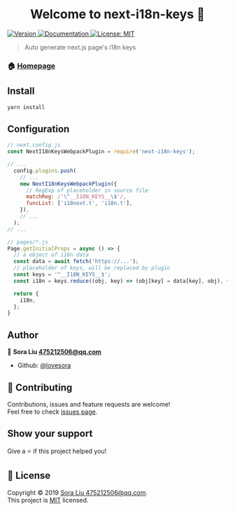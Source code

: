 <h1 align="center">Welcome to next-i18n-keys 👋</h1>
<p>
  <a href="https://www.npmjs.com/package/next-i18n-keys">
    <img alt="Version" src="https://img.shields.io/npm/v/next-i18n-keys.svg">
  </a>
  <a href="https://github.com/lovesora/next-i18n-keys-webpack-plugin">
    <img alt="Documentation" src="https://img.shields.io/badge/documentation-yes-brightgreen.svg" target="_blank" />
  </a>
  <a href="https://opensource.org/licenses/MIT">
    <img alt="License: MIT" src="https://img.shields.io/badge/License-MIT-yellow.svg" target="_blank" />
  </a>
</p>

> Auto generate next.js page's i18n keys

### 🏠 [Homepage](https://github.com/lovesora/next-i18n-keys-webpack-plugin)

## Install

```sh
yarn install
```

## Configuration

```js
// next.config.js
const NextI18nKeysWebpackPlugin = require('next-i18n-keys');

// ...
  config.plugins.push(
    // ...
    new NextI18nKeysWebpackPlugin({
      // RegExp of placeholder in source file
      matchReg: /'\^__I18N_KEYS__\$'/,
      funcList: ['i18next.t', 'i18n.t'],
    }),
    // ...
  );
// ...
```

```js
// pages/*.js
Page.getInitialProps = async () => {
  // a object of i18n data
  const data = await fetch('https://...');
  // placeholder of keys, will be replaced by plugin
  const keys = '^__I18N_KEYS__$';
  const i18n = keys.reduce((obj, key) => (obj[key] = data[key], obj), {});

  return {
    i18n,
  };
}
```

## Author

👤 **Sora Liu <475212506@qq.com>**

* Github: [@lovesora](https://github.com/lovesora)

## 🤝 Contributing

Contributions, issues and feature requests are welcome!<br />Feel free to check [issues page](https://github.com/lovesora/next-i18n-keys-webpack-plugin/issues).

## Show your support

Give a ⭐️ if this project helped you!

## 📝 License

Copyright © 2019 [Sora Liu <475212506@qq.com>](https://github.com/lovesora).<br />
This project is [MIT](https://opensource.org/licenses/MIT) licensed.
